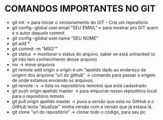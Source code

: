 # COMANDOS IMPORTANTES NO GIT

 - git init → para iniciar o versionamento do GIT
        - Cria um repositório
 - git config –global user.email “SEU EMAIL”→ para mostrar pro GIT quem é o autor daquele commit
 - git config –global user.name “SEU NOME” 
 - git add *
 - git commit -m “MSG””
 - git status → monitorar o status do arquivo, saber se está untracked (o git não tem conhecimento desse arquivo)
 - mv → move arquivos
 - git remote add origin o origin é um “apelido dado ao endereço da origem dos arquivos “url do github” → comando para passar a origem de onde  estamos enviando os arquivos.
 - git remote -v → lista os repositórios remotos que está cadastrado
 - git push origin apelido master → para empurrar nosso repositório local para o repositório remoto
 - git pull origin apelido master → puxa a versão que está no GitHub e o GitHub tenta “atualizar” minha versão com a versão que já estava lá.
 - git clone “url do repositório” → clonar todo o código, para seu pc